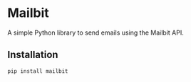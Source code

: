 # Mailbit

A simple Python library to send emails using the Mailbit API.

## Installation

```sh
pip install mailbit
